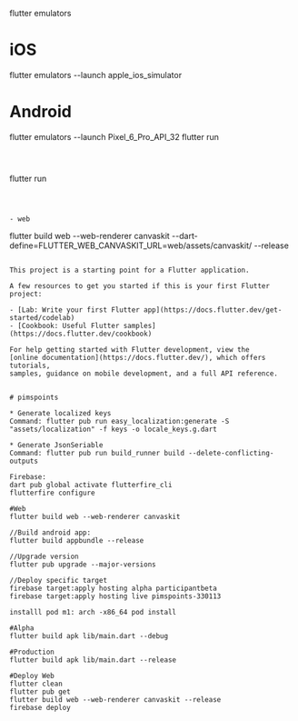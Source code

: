 
flutter emulators
# iOS
flutter emulators --launch apple_ios_simulator
# Android
flutter emulators --launch Pixel_6_Pro_API_32
flutter run
```



```
flutter run
```



- web

```
flutter build web --web-renderer canvaskit --dart-define=FLUTTER_WEB_CANVASKIT_URL=web/assets/canvaskit/ --release
```

This project is a starting point for a Flutter application.

A few resources to get you started if this is your first Flutter project:

- [Lab: Write your first Flutter app](https://docs.flutter.dev/get-started/codelab)
- [Cookbook: Useful Flutter samples](https://docs.flutter.dev/cookbook)

For help getting started with Flutter development, view the
[online documentation](https://docs.flutter.dev/), which offers tutorials,
samples, guidance on mobile development, and a full API reference.


# pimspoints

* Generate localized keys
Command: flutter pub run easy_localization:generate -S "assets/localization" -f keys -o locale_keys.g.dart

* Generate JsonSeriable
Command: flutter pub run build_runner build --delete-conflicting-outputs

Firebase:
dart pub global activate flutterfire_cli
flutterfire configure

#Web
flutter build web --web-renderer canvaskit

//Build android app:
flutter build appbundle --release

//Upgrade version
flutter pub upgrade --major-versions

//Deploy specific target
firebase target:apply hosting alpha participantbeta
firebase target:apply hosting live pimspoints-330113

installl pod m1: arch -x86_64 pod install

#Alpha
flutter build apk lib/main.dart --debug

#Production
flutter build apk lib/main.dart --release

#Deploy Web
flutter clean
flutter pub get
flutter build web --web-renderer canvaskit --release
firebase deploy

